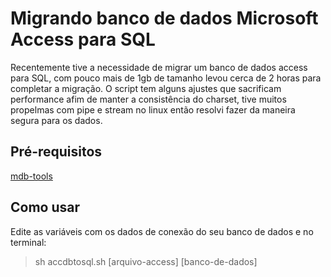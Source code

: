 # Migrando banco de dados Microsoft Access para SQL

Recentemente tive a necessidade de migrar um banco de dados access para SQL, com pouco mais de 1gb de tamanho levou cerca de 2 horas para completar a migração. O script tem alguns ajustes que sacrificam performance afim de manter a consistência do charset, tive muitos propelmas com pipe e stream no linux então resolvi fazer da maneira segura para os dados.

## Pré-requisitos

[mdb-tools](https://github.com/brianb/mdbtools)

## Como usar

Edite as variáveis com os dados de conexão do seu banco de dados e no terminal:

> sh accdbtosql.sh [arquivo-access] [banco-de-dados]